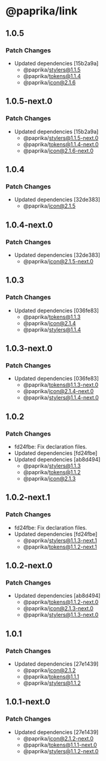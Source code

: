 # @paprika/link

## 1.0.5

### Patch Changes

- Updated dependencies [15b2a9a]
  - @paprika/stylers@1.1.5
  - @paprika/tokens@1.1.4
  - @paprika/icon@2.1.6

## 1.0.5-next.0

### Patch Changes

- Updated dependencies [15b2a9a]
  - @paprika/stylers@1.1.5-next.0
  - @paprika/tokens@1.1.4-next.0
  - @paprika/icon@2.1.6-next.0

## 1.0.4

### Patch Changes

- Updated dependencies [32de383]
  - @paprika/icon@2.1.5

## 1.0.4-next.0

### Patch Changes

- Updated dependencies [32de383]
  - @paprika/icon@2.1.5-next.0

## 1.0.3

### Patch Changes

- Updated dependencies [036fe83]
  - @paprika/tokens@1.1.3
  - @paprika/icon@2.1.4
  - @paprika/stylers@1.1.4

## 1.0.3-next.0

### Patch Changes

- Updated dependencies [036fe83]
  - @paprika/tokens@1.1.3-next.0
  - @paprika/icon@2.1.4-next.0
  - @paprika/stylers@1.1.4-next.0

## 1.0.2

### Patch Changes

- fd24fbe: Fix declaration files.
- Updated dependencies [fd24fbe]
- Updated dependencies [ab8d494]
  - @paprika/stylers@1.1.3
  - @paprika/tokens@1.1.2
  - @paprika/icon@2.1.3

## 1.0.2-next.1

### Patch Changes

- fd24fbe: Fix declaration files.
- Updated dependencies [fd24fbe]
  - @paprika/stylers@1.1.3-next.1
  - @paprika/tokens@1.1.2-next.1

## 1.0.2-next.0

### Patch Changes

- Updated dependencies [ab8d494]
  - @paprika/tokens@1.1.2-next.0
  - @paprika/icon@2.1.3-next.0
  - @paprika/stylers@1.1.3-next.0

## 1.0.1

### Patch Changes

- Updated dependencies [27e1439]
  - @paprika/icon@2.1.2
  - @paprika/tokens@1.1.1
  - @paprika/stylers@1.1.2

## 1.0.1-next.0

### Patch Changes

- Updated dependencies [27e1439]
  - @paprika/icon@2.1.2-next.0
  - @paprika/tokens@1.1.1-next.0
  - @paprika/stylers@1.1.2-next.0
